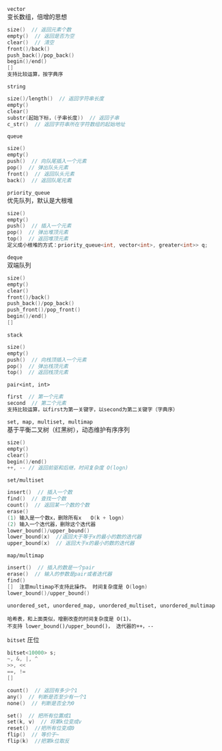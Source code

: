 `vector`  
变长数组，倍增的思想  
```cpp
size()  // 返回元素个数
empty()  // 返回是否为空
clear()  // 清空
front()/back()
push_back()/pop_back()
begin()/end()
[]
支持比较运算，按字典序
```

`string`  
```cpp
size()/length()  // 返回字符串长度
empty()
clear()
substr(起始下标，(子串长度))  // 返回子串
c_str()  // 返回字符串所在字符数组的起始地址
```

`queue`  
```cpp
size()
empty()
push()  // 向队尾插入一个元素
pop()  // 弹出队头元素
front()  // 返回队头元素
back()  // 返回队尾元素
```

`priority_queue`  
优先队列，默认是大根堆
```cpp
size()
empty()
push()  // 插入一个元素
pop()  // 弹出堆顶元素
top()  // 返回堆顶元素
定义成小根堆的方式：priority_queue<int, vector<int>, greater<int>> q;
```

`deque`  
双端队列
```cpp
size()
empty()
clear()
front()/back()
push_back()/pop_back()
push_front()/pop_front()
begin()/end()
[]
```

`stack`
```cpp
size()
empty()
push()  // 向栈顶插入一个元素
pop()  // 弹出栈顶元素
top()  // 返回栈顶元素
```

`pair<int, int>`  
```cpp
first  // 第一个元素
second  // 第二个元素
支持比较运算，以first为第一关键字，以second为第二关键字（字典序）
```

`set, map, multiset, multimap`  
基于平衡二叉树（红黑树），动态维护有序序列
```cpp
size()
empty()
clear()
begin()/end()
++, -- // 返回前驱和后继，时间复杂度 O(logn)
```

`set/multiset`
```cpp
insert()  // 插入一个数
find()  // 查找一个数
count()  // 返回某一个数的个数
erase()
(1) 输入是一个数x，删除所有x   O(k + logn)
(2) 输入一个迭代器，删除这个迭代器
lower_bound()/upper_bound()
lower_bound(x)  //返回大于等于x的最小的数的迭代器
upper_bound(x)  // 返回大于x的最小的数的迭代器
```

`map/multimap`
```cpp
insert()  // 插入的数是一个pair
erase()  // 输入的参数是pair或者迭代器
find()
[]  注意multimap不支持此操作。 时间复杂度是 O(logn)
lower_bound()/upper_bound()
```

`unordered_set, unordered_map, unordered_multiset, unordered_multimap`  
```
哈希表，和上面类似，增删改查的时间复杂度是 O(1)。  
不支持 lower_bound()/upper_bound()， 迭代器的++，--
```

`bitset` 
圧位
```cpp
bitset<10000> s;
~, &, |, ^
>>, <<
==, !=
[]

count()  // 返回有多少个1
any()  // 判断是否至少有一个1
none()  // 判断是否全为0

set()  // 把所有位置成1
set(k, v)  // 将第k位变成v
reset()  //把所有位变成0
flip()  // 等价于~
flip(k)  //把第k位取反
```
